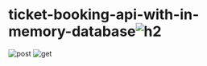 # ticket-booking-api-with-in-memory-database![h2](https://user-images.githubusercontent.com/40065352/204841028-60168992-32ff-4e42-afe8-e873448a4f00.png)
![post](https://user-images.githubusercontent.com/40065352/204841034-c431672a-3e99-4a5e-ade6-aa355563ca3b.png)
![get](https://user-images.githubusercontent.com/40065352/204841037-bee1d379-5264-4908-adf7-87d7cea7f27d.png)
